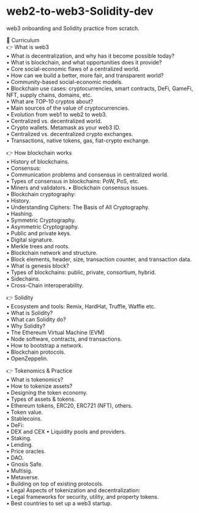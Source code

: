# web2-to-web3-Solidity-dev
web3 onboarding and Solidity practice from scratch. 

📖 Curriculum  
👉 What is web3  
• What is decentralization, and why has it become possible today?  
• What is blockchain, and what opportunities does it provide?  
• Core social-economic flaws of a centralized world.  
• How can we build a better, more fair, and transparent world?   
• Community-based social-economic models.  
• Blockchain use cases: cryptocurrencies, smart contracts, DeFi, GameFi, NFT, supply chains, domains, etc.  
• What are TOP-10 cryptos about?  
• Main sources of the value of cryptocurrencies.  
• Evolution from web1 to web2 to web3.  
• Centralized vs. decentralized world.  
• Crypto wallets. Metamask as your web3 ID.  
• Centralized vs. decentralized crypto exchanges.  
• Transactions, native tokens, gas, fiat-crypto exchange.  
  
👉 How blockchain works  
• History of blockchains.  
• Consensus:  
  • Communication problems and consensus in centralized world.  
  • Types of consensus in blockchains: PoW, PoS, etc.  
  • Miners and validators. 
  • Blockchain consensus issues.  
• Blockchain cryptography:  
  • History.  
  • Understanding Ciphers: The Basis of All Cryptography.  
  • Hashing.  
  • Symmetric Cryptography.  
  • Asymmetric Cryptography.  
  • Public and private keys.  
  • Digital signature.  
  • Merkle trees and roots.  
  • Blockchain network and structure.  
  • Block elements, header, size, transaction counter, and transaction data.  
  • What is genesis block?  
  • Types of blockchains: public, private, consortium, hybrid.  
  • Sidechains.  
  • Cross-Chain interoperability.  
  
👉 Solidity  
• Ecosystem and tools: Remix, HardHat, Truffle, Waffle etc.  
• What is Solidity?  
• What can Solidity do?  
• Why Solidity?  
• The Ethereum Virtual Machine (EVM)  
• Node software, contracts, and transactions.  
• How to bootstrap a network.  
• Blockchain protocols.  
• OpenZeppelin.  
  
👉 Tokenomics & Practice  
• What is tokenomics?  
• How to tokenize assets?  
• Designing the token economy.  
• Types of assets & tokens.  
• Ethereum tokens, ERC20, ERC721 (NFT), others.  
• Token value.  
• Stablecoins.  
• DeFi:  
  • DEX and CEX 
  • Liquidity pools and providers.  
  • Staking.  
  • Lending.  
• Price oracles.  
• DAO.  
• Gnosis Safe.   
• Multisig.  
• Metaverse.  
• Building on top of existing protocols.  
• Legal Aspects of tokenization and decentralization:  
  • Legal frameworks for security, utility, and property tokens.  
  • Best countries to set up a web3 startup.  
